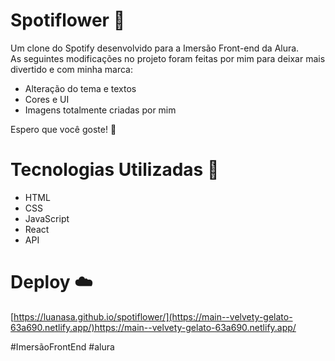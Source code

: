 # Spotiflower 🌸
Um clone do Spotify desenvolvido para a Imersão Front-end da Alura. <br>
As seguintes modificações no projeto foram feitas por mim para deixar mais divertido e com minha marca: 
- Alteração do tema e textos
- Cores e UI
- Imagens totalmente criadas por mim

Espero que você goste! 🤍

# Tecnologias Utilizadas 🚀
- HTML
- CSS
- JavaScript
- React
- API

# Deploy ☁️
[https://luanasa.github.io/spotiflower/](https://main--velvety-gelato-63a690.netlify.app/)https://main--velvety-gelato-63a690.netlify.app/

#ImersãoFrontEnd #alura
